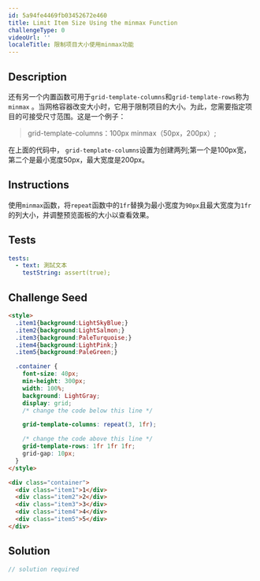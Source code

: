 ```yaml
---
id: 5a94fe4469fb03452672e460
title: Limit Item Size Using the minmax Function
challengeType: 0
videoUrl: ''
localeTitle: 限制项目大小使用minmax功能
---
```


## Description
<section id="description">还有另一个内置函数可用于<code>grid-template-columns</code>和<code>grid-template-rows</code>称为<code>minmax</code> 。当网格容器改变大小时，它用于限制项目的大小。为此，您需要指定项目的可接受尺寸范围。这是一个例子： <blockquote> grid-template-columns：100px minmax（50px，200px）; </blockquote>在上面的代码中， <code>grid-template-columns</code>设置为创建两列;第一个是100px宽，第二个是最小宽度50px，最大宽度是200px。 </section>

## Instructions
<section id="instructions">使用<code>minmax</code>函数，将<code>repeat</code>函数中的<code>1fr</code>替换为最小宽度为<code>90px</code>且最大宽度为<code>1fr</code>的列大小，并调整预览面板的大小以查看效果。 </section>

## Tests
<section id='tests'>

```yml
tests:
  - text: 測試文本
    testString: assert(true);

```

</section>

## Challenge Seed
<section id='challengeSeed'>

<div id='html-seed'>

```html
<style>
  .item1{background:LightSkyBlue;}
  .item2{background:LightSalmon;}
  .item3{background:PaleTurquoise;}
  .item4{background:LightPink;}
  .item5{background:PaleGreen;}

  .container {
    font-size: 40px;
    min-height: 300px;
    width: 100%;
    background: LightGray;
    display: grid;
    /* change the code below this line */

    grid-template-columns: repeat(3, 1fr);

    /* change the code above this line */
    grid-template-rows: 1fr 1fr 1fr;
    grid-gap: 10px;
  }
</style>

<div class="container">
  <div class="item1">1</div>
  <div class="item2">2</div>
  <div class="item3">3</div>
  <div class="item4">4</div>
  <div class="item5">5</div>
</div>

```

</div>



</section>

## Solution
<section id='solution'>

```js
// solution required
```
</section>
